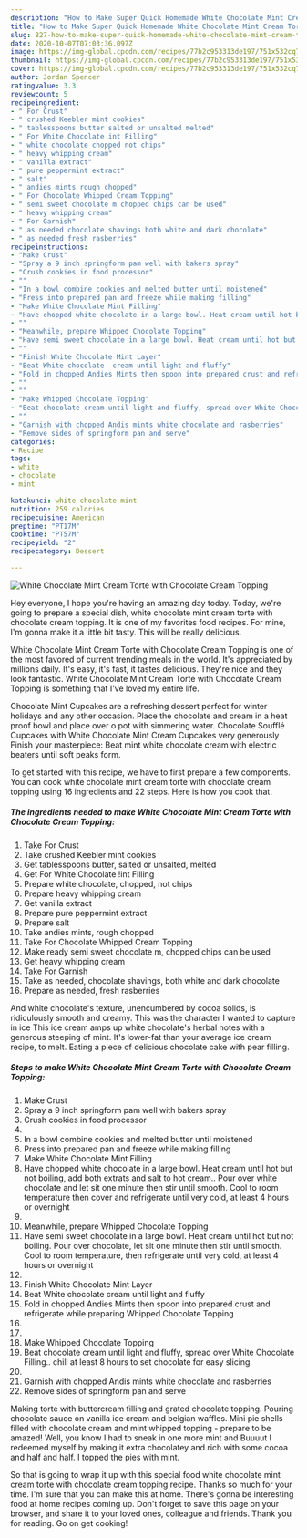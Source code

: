 ```yaml
---
description: "How to Make Super Quick Homemade White Chocolate Mint Cream Torte with Chocolate Cream Topping"
title: "How to Make Super Quick Homemade White Chocolate Mint Cream Torte with Chocolate Cream Topping"
slug: 827-how-to-make-super-quick-homemade-white-chocolate-mint-cream-torte-with-chocolate-cream-topping
date: 2020-10-07T07:03:36.097Z
image: https://img-global.cpcdn.com/recipes/77b2c953313de197/751x532cq70/white-chocolate-mint-cream-torte-with-chocolate-cream-topping-recipe-main-photo.jpg
thumbnail: https://img-global.cpcdn.com/recipes/77b2c953313de197/751x532cq70/white-chocolate-mint-cream-torte-with-chocolate-cream-topping-recipe-main-photo.jpg
cover: https://img-global.cpcdn.com/recipes/77b2c953313de197/751x532cq70/white-chocolate-mint-cream-torte-with-chocolate-cream-topping-recipe-main-photo.jpg
author: Jordan Spencer
ratingvalue: 3.3
reviewcount: 5
recipeingredient:
- " For Crust"
- " crushed Keebler mint cookies"
- " tablesspoons butter salted or unsalted melted"
- " For White Chocolate int Filling"
- " white chocolate chopped not chips"
- " heavy whipping cream"
- " vanilla extract"
- " pure peppermint extract"
- " salt"
- " andies mints rough chopped"
- " For Chocolate Whipped Cream Topping"
- " semi sweet chocolate m chopped chips can be used"
- " heavy whipping cream"
- " For Garnish"
- " as needed chocolate shavings both white and dark chocolate"
- " as needed fresh rasberries"
recipeinstructions:
- "Make Crust"
- "Spray a 9 inch springform pam well with bakers spray"
- "Crush cookies in food processor"
- ""
- "In a bowl combine cookies and melted butter until moistened"
- "Press into prepared pan and freeze while making filling"
- "Make White Chocolate Mint Filling"
- "Have chopped white chocolate in a large bowl. Heat cream until hot but not boiling, add both extrats and salt to hot cream.. Pour over white chocolate and let sit one minute then stir until smooth. Cool to room temperature then cover and refrigerate until very cold, at least 4 hours or overnight"
- ""
- "Meanwhile, prepare Whipped Chocolate Topping"
- "Have semi sweet chocolate in a large bowl. Heat cream until hot but not boiling. Pour over chocolate, let sit one minute then stir until smooth. Cool to room temperature, then refrigerate until very cold, at least 4 hours or overnight"
- ""
- "Finish White Chocolate Mint Layer"
- "Beat White chocolate  cream until light and fluffy"
- "Fold in chopped Andies Mints then spoon into prepared crust and refrigerate while preparing Whipped Chocolate Topping"
- ""
- ""
- "Make Whipped Chocolate Topping"
- "Beat chocolate cream until light and fluffy, spread over White Chocolate  Filling.. chill at least 8 hours to set chocolate for easy slicing"
- ""
- "Garnish with chopped Andis mints white chocolate and rasberries"
- "Remove sides of springform pan and serve"
categories:
- Recipe
tags:
- white
- chocolate
- mint

katakunci: white chocolate mint 
nutrition: 259 calories
recipecuisine: American
preptime: "PT17M"
cooktime: "PT57M"
recipeyield: "2"
recipecategory: Dessert

---
```



![White Chocolate Mint Cream Torte with Chocolate Cream Topping](https://img-global.cpcdn.com/recipes/77b2c953313de197/751x532cq70/white-chocolate-mint-cream-torte-with-chocolate-cream-topping-recipe-main-photo.jpg)

Hey everyone, I hope you're having an amazing day today. Today, we're going to prepare a special dish, white chocolate mint cream torte with chocolate cream topping. It is one of my favorites food recipes. For mine, I'm gonna make it a little bit tasty. This will be really delicious.

White Chocolate Mint Cream Torte with Chocolate Cream Topping is one of the most favored of current trending meals in the world. It's appreciated by millions daily. It's easy, it's fast, it tastes delicious. They're nice and they look fantastic. White Chocolate Mint Cream Torte with Chocolate Cream Topping is something that I've loved my entire life.

Chocolate Mint Cupcakes are a refreshing dessert perfect for winter holidays and any other occasion. Place the chocolate and cream in a heat proof bowl and place over o pot with simmering water. Chocolate Soufflé Cupcakes with White Chocolate Mint Cream Cupcakes very generously Finish your masterpiece: Beat mint white chocolate cream with electric beaters until soft peaks form.


To get started with this recipe, we have to first prepare a few components. You can cook white chocolate mint cream torte with chocolate cream topping using 16 ingredients and 22 steps. Here is how you cook that.

<!--inarticleads1-->

##### The ingredients needed to make White Chocolate Mint Cream Torte with Chocolate Cream Topping:

1. Take  For Crust
1. Take  crushed Keebler mint cookies
1. Get  tablesspoons butter, salted or unsalted, melted
1. Get  For White Chocolate !int Filling
1. Prepare  white chocolate, chopped, not chips
1. Prepare  heavy whipping cream
1. Get  vanilla extract
1. Prepare  pure peppermint extract
1. Prepare  salt
1. Take  andies mints, rough chopped
1. Take  For Chocolate Whipped Cream Topping
1. Make ready  semi sweet chocolate m, chopped chips can be used
1. Get  heavy whipping cream
1. Take  For Garnish
1. Take  as needed, chocolate shavings, both white and dark chocolate
1. Prepare  as needed, fresh rasberries


And white chocolate&#39;s texture, unencumbered by cocoa solids, is ridiculously smooth and creamy. This was the character I wanted to capture in ice This ice cream amps up white chocolate&#39;s herbal notes with a generous steeping of mint. It&#39;s lower-fat than your average ice cream recipe, to melt. Eating a piece of delicious chocolate cake with pear filling. 

<!--inarticleads2-->

##### Steps to make White Chocolate Mint Cream Torte with Chocolate Cream Topping:

1. Make Crust
1. Spray a 9 inch springform pam well with bakers spray
1. Crush cookies in food processor
1. 
1. In a bowl combine cookies and melted butter until moistened
1. Press into prepared pan and freeze while making filling
1. Make White Chocolate Mint Filling
1. Have chopped white chocolate in a large bowl. Heat cream until hot but not boiling, add both extrats and salt to hot cream.. Pour over white chocolate and let sit one minute then stir until smooth. Cool to room temperature then cover and refrigerate until very cold, at least 4 hours or overnight
1. 
1. Meanwhile, prepare Whipped Chocolate Topping
1. Have semi sweet chocolate in a large bowl. Heat cream until hot but not boiling. Pour over chocolate, let sit one minute then stir until smooth. Cool to room temperature, then refrigerate until very cold, at least 4 hours or overnight
1. 
1. Finish White Chocolate Mint Layer
1. Beat White chocolate  cream until light and fluffy
1. Fold in chopped Andies Mints then spoon into prepared crust and refrigerate while preparing Whipped Chocolate Topping
1. 
1. 
1. Make Whipped Chocolate Topping
1. Beat chocolate cream until light and fluffy, spread over White Chocolate  Filling.. chill at least 8 hours to set chocolate for easy slicing
1. 
1. Garnish with chopped Andis mints white chocolate and rasberries
1. Remove sides of springform pan and serve


Making torte with buttercream filling and grated chocolate topping. Pouring chocolate sauce on vanilla ice cream and belgian waffles. Mini pie shells filled with chocolate cream and mint whipped topping - prepare to be amazed! Well, you know I had to sneak in one more mint and Buuuut I redeemed myself by making it extra chocolatey and rich with some cocoa and half and half. I topped the pies with mint. 

So that is going to wrap it up with this special food white chocolate mint cream torte with chocolate cream topping recipe. Thanks so much for your time. I'm sure that you can make this at home. There's gonna be interesting food at home recipes coming up. Don't forget to save this page on your browser, and share it to your loved ones, colleague and friends. Thank you for reading. Go on get cooking!
